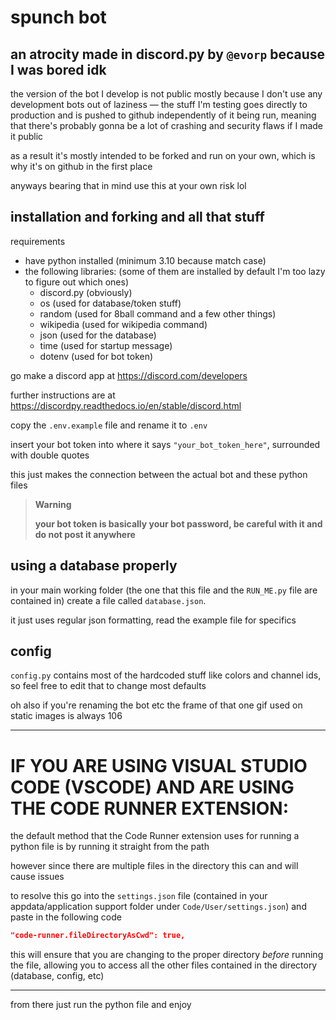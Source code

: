 # **spunch bot**

## an atrocity made in discord.py by `@evorp` because I was bored idk

the version of the bot I develop is not public mostly because I don't use any development bots out of laziness — the stuff I'm testing goes directly to production and is pushed to github independently of it being run, meaning that there's probably gonna be a lot of crashing and security flaws if I made it public

as a result it's mostly intended to be forked and run on your own, which is why it's on github in the first place

anyways bearing that in mind use this at your own risk lol

## installation and forking and all that stuff

requirements

- have python installed (minimum 3.10 because match case)
- the following libraries: (some of them are installed by default I'm too lazy to figure out which ones)
    - discord.py (obviously)
    - os (used for database/token stuff)
    - random (used for 8ball command and a few other things)
    - wikipedia (used for wikipedia command)
    - json (used for the database)
    - time (used for startup message)
    - dotenv (used for bot token)

go make a discord app at https://discord.com/developers

further instructions are at https://discordpy.readthedocs.io/en/stable/discord.html

copy the `.env.example` file and rename it to `.env`

insert your bot token into where it says `"your_bot_token_here"`, surrounded with double quotes

this just makes the connection between the actual bot and these python files

> **Warning**
>
> **your bot token is basically your bot password, be careful with it and do not post it anywhere**

## using a database properly

in your main working folder (the one that this file and the `RUN_ME.py` file are contained in) create a file called `database.json`.

it just uses regular json formatting, read the example file for specifics

## config

`config.py` contains most of the hardcoded stuff like colors and channel ids, so feel free to edit that to change most defaults

oh also if you're renaming the bot etc the frame of that one gif used on static images is always 106

---

# IF YOU ARE USING VISUAL STUDIO CODE (VSCODE) AND ARE USING THE CODE RUNNER EXTENSION:

the default method that the Code Runner extension uses for running a python file is by running it straight from the path

however since there are multiple files in the directory this can and will cause issues

to resolve this go into the `settings.json` file (contained in your appdata/application support folder under `Code/User/settings.json`) and paste in the following code
```json
"code-runner.fileDirectoryAsCwd": true,
```

this will ensure that you are changing to the proper directory _before_ running the file, allowing you to access all the other files contained in the directory (database, config, etc)

---

from there just run the python file and enjoy